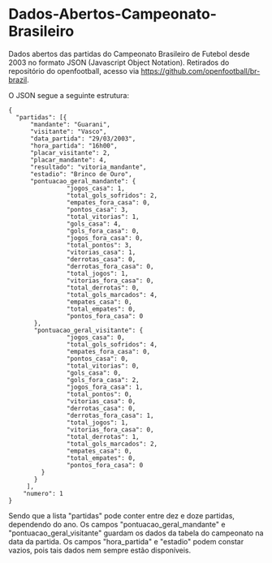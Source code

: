 # Dados-Abertos-Campeonato-Brasileiro
Dados abertos das partidas do Campeonato Brasileiro de Futebol desde 2003 no formato JSON (Javascript Object Notation). Retirados do repositório do openfootball, acesso via https://github.com/openfootball/br-brazil.

O JSON segue a seguinte estrutura:

```
{
  "partidas": [{
      "mandante": "Guarani",
      "visitante": "Vasco",
      "data_partida": "29/03/2003",
      "hora_partida": "16h00",
      "placar_visitante": 2,
      "placar_mandante": 4,
      "resultado": "vitoria_mandante",
      "estadio": "Brinco de Ouro", 
      "pontuacao_geral_mandante": { 
                "jogos_casa": 1, 
                "total_gols_sofridos": 2, 
                "empates_fora_casa": 0,
                "pontos_casa": 3,
                "total_vitorias": 1,
                "gols_casa": 4,
                "gols_fora_casa": 0,
                "jogos_fora_casa": 0,
                "total_pontos": 3,
                "vitorias_casa": 1,
                "derrotas_casa": 0,
                "derrotas_fora_casa": 0,
                "total_jogos": 1,
                "vitorias_fora_casa": 0,
                "total_derrotas": 0,
                "total_gols_marcados": 4,
                "empates_casa": 0,
                "total_empates": 0,
                "pontos_fora_casa": 0 
       },
       "pontuacao_geral_visitante": {
                "jogos_casa": 0,
                "total_gols_sofridos": 4,
                "empates_fora_casa": 0,
                "pontos_casa": 0,
                "total_vitorias": 0,
                "gols_casa": 0,
                "gols_fora_casa": 2,
                "jogos_fora_casa": 1,
                "total_pontos": 0,
                "vitorias_casa": 0,
                "derrotas_casa": 0,
                "derrotas_fora_casa": 1,
                "total_jogos": 1,
                "vitorias_fora_casa": 0,
                "total_derrotas": 1,
                "total_gols_marcados": 2,
                "empates_casa": 0,
                "total_empates": 0,
                "pontos_fora_casa": 0 
         }
       }
     ],
	"numero": 1
}
```

Sendo que a lista "partidas" pode conter entre dez e doze partidas, dependendo do ano. Os campos "pontuacao_geral_mandante" e "pontuacao_geral_visitante" guardam os dados da tabela do campeonato na data da partida. Os campos "hora_partida" e "estadio" podem constar vazios, pois tais dados nem sempre estão disponíveis.
